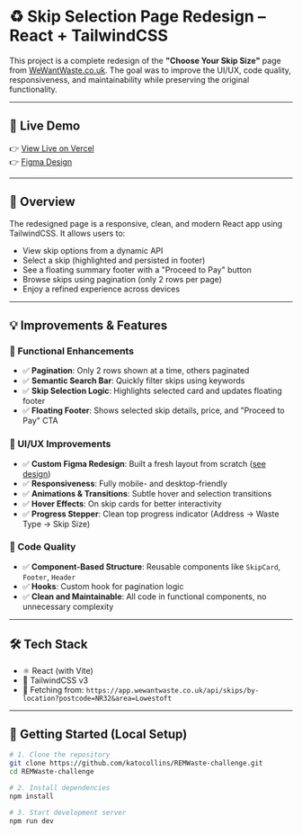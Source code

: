 # ♻️ Skip Selection Page Redesign – React + TailwindCSS

This project is a complete redesign of the **"Choose Your Skip Size"** page from [WeWantWaste.co.uk](https://wewantwaste.co.uk). The goal was to improve the UI/UX, code quality, responsiveness, and maintainability while preserving the original functionality.

---

## 🔗 Live Demo

👉 [View Live on Vercel](https://rem-waste-challenge-zeta.vercel.app/)  
👉 [Figma Design](https://www.figma.com/design/vZSuoQslpnr7FF1ucIcnv8/REMWaste--Page-Redesign?node-id=0-1&t=3tRZuu06bRodC4I2-1)

---

## 📸 Overview

The redesigned page is a responsive, clean, and modern React app using TailwindCSS. It allows users to:

- View skip options from a dynamic API
- Select a skip (highlighted and persisted in footer)
- See a floating summary footer with a "Proceed to Pay" button
- Browse skips using pagination (only 2 rows per page)
- Enjoy a refined experience across devices

---

## 💡 Improvements & Features

### 🔧 Functional Enhancements
- ✅ **Pagination**: Only 2 rows shown at a time, others paginated
- ✅ **Semantic Search Bar**: Quickly filter skips using keywords
- ✅ **Skip Selection Logic**: Highlights selected card and updates floating footer
- ✅ **Floating Footer**: Shows selected skip details, price, and "Proceed to Pay" CTA

### 🎨 UI/UX Improvements
- ✅ **Custom Figma Redesign**: Built a fresh layout from scratch ([see design](https://your-figma-design-link.com))
- ✅ **Responsiveness**: Fully mobile- and desktop-friendly
- ✅ **Animations & Transitions**: Subtle hover and selection transitions
- ✅ **Hover Effects**: On skip cards for better interactivity
- ✅ **Progress Stepper**: Clean top progress indicator (Address → Waste Type → Skip Size)

### 🧱 Code Quality
- ✅ **Component-Based Structure**: Reusable components like `SkipCard`, `Footer`, `Header`
- ✅ **Hooks**: Custom hook for pagination logic
- ✅ **Clean and Maintainable**: All code in functional components, no unnecessary complexity

---

## 🛠️ Tech Stack

- ⚛️ React (with Vite)
- 🎨 TailwindCSS v3
- 🔗 Fetching from: `https://app.wewantwaste.co.uk/api/skips/by-location?postcode=NR32&area=Lowestoft`

---

## 🚀 Getting Started (Local Setup)

```bash
# 1. Clone the repository
git clone https://github.com/katocollins/REMWaste-challenge.git
cd REMWaste-challenge

# 2. Install dependencies
npm install

# 3. Start development server
npm run dev
